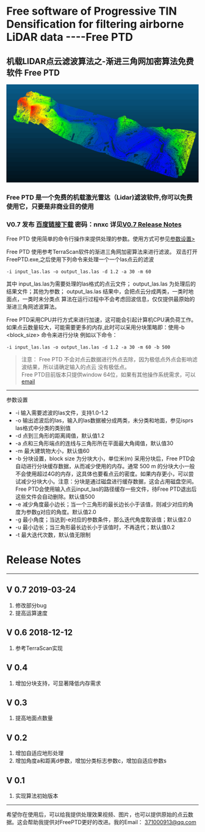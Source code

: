 # Free software of Progressive TIN Densification for filtering airborne LiDAR data ----Free PTD  

## 机载LIDAR点云滤波算法之-渐进三角网加密算法免费软件 Free PTD

<img src="./result1.png" style="width= 100%; height=auto">


### Free PTD 是一个免费的机载激光雷达（Lidar)滤波软件,你可以免费使用它，只要是非商业目的使用

### V0.7 发布 <a href = "https://pan.baidu.com/s/1B3ixwjirvnDeWzftOQL4Ew "> 百度链接下载</a> 密码：nnxc 详见<a href="#2">V0.7 Release Notes</a>


Free PTD 使用简单的命令行操作来提供处理的参数。使用方式可参见<a href="#1">参数设置></a>

Free PTD 使用参考TerraScan软件的渐进三角网加密算法来进行滤波。
双击打开FreePTD.exe,之后使用下列命令来处理一个一个las点云的滤波

    -i input_las.las -o output_las.las -d 1.2 -a 30 -m 60  

其中 input_las.las为需要处理的las格式的点云文件；
output_las.las 为处理后的结果文件；其他为参数；
output_las.las 结果中，会把点云分成两类，一类时地面点，一类时未分类点
算法在运行过程中不会考虑回波信息，仅仅提供最原始的渐进三角网滤波算法。

Free PTD采用CPU并行方式来进行加速，这可能会引起计算机CPU满负荷工作。
如果点云数量较大，可能需要更多的内存,此时可以采用分块策略即：使用-b <block_size> 命令来进行分块 例如以下命令：


    -i input_las.las -o output_las.las -d 1.2 -a 30 -m 60 -b 500

>注意：
Free PTD 不会对点云数据进行外点去除，因为极低点外点会影响滤波结果，所以请确定输入的点云
没有极低点。  
>Free PTD目前版本只提供window 64位，如果有其他操作系统需求，可以<a href="mailto:371000913@qq.com">email</a>

****
<a name="1"> 参数设置</a>

+  -i 输入需要滤波的las文件，支持1.0-1.2
+  -o 输出滤波后的las，输入的las数据被分成两类，未分类和地面，参见isprs las格式中分类的类别值
+  -d 点到三角形的距离阈值，默认值1.2  
+  -a 点和三角形端点的连线与三角形所在平面最大角阈值，默认值30
+  -m 最大建筑物大小，默认值60
+  -b <block size> 分块设置，block size 为分块大小，单位米(m) 采用分块后，Free PTD会自动进行分块缓存数据，从而减少使用的内存。通常 500 m 的分块大小一般不会使用超过4G的内存，这具体也要看点云的密度。如果内存更小，可以尝试减少分块大小。注意：分块是通过磁盘进行缓存数据，这会占用磁盘空间。Free PTD会使用输入点云input_las的路径缓存一些文件，待Free PTD退出后这些文件会自动删除。默认值500
+ -e 减少角度最小边长；当一个三角形的最长边长小于该值，则减少对应的角度为参数g对应的角度。默认值2.0
+ -g 最小角度；当达到-e对应的参数条件，那么迭代角度取该值；默认值2.0
+ -u 最小边长；当三角形最长边长小于该值时，不再迭代；默认值0.2
+ -t 最大迭代次数，默认值无限制


# <a name="2"> Release Notes</a>
---

## V 0.7 2019-03-24
1. 修改部分bug
2. 提高运算速度

## V 0.6 2018-12-12
1. 参考TerraScan实现

## V 0.4
1. 增加分块支持，可显著降低内存需求

## V 0.3      
1. 提高地面点数量


## V 0.2       
1. 增加自适应地形处理  
2. 增加角度a和距离d参数，增加分类标志参数c，增加自适应参数s

## V 0.1  
1. 实现算法初始版本

****

希望你在使用后，可以给我提供处理效果视频、图片，也可以提供原始的点云数据。这会帮助我提供对FreePTD更好的改进。我的Email： <a href="mailto:371000913@qq.com">371000913@qq.com</a>
